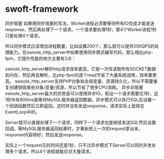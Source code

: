 # swoft-framework


同步阻塞
如果用同步阻塞的写法，Worker进程必须要等待所有IO完成才能发送response，然后再处理下一个请求。一个请求要处理1秒，那4个Worker进程1秒只能处理4个请求。

所以同步模式应该增加进程数量，比如设置200个，那么就可以提供200QPS的处理能力。在swoole_http_server中如果使用同步模式编写代码，那么相比php-fpm，它提升性能的地方主要有2点：

swoole_http_server解析http请求效率更高，它是一次性读取所有SOCKET数据到内存，然后再去解析，比php-fpm的逐个read节省了大量系统调用，效率要更高。
swoole_http_server支持PHP对象和全局变量、资源持久化，所以不需要重复创建销毁某些对象/变量/资源，所以节省了很多CPU消耗。
异步非阻塞
swoole_http_server最大的优势是可以使用异步IO，假设一个请求需要花1秒，这1秒中有800ms是等待MySQL服务器返回数据。异步模式可以执行SQL后设置一个回调函数然后立即返回。这时并没有发送response，请求实际上是挂在EventLoop中的。

Server就可以直接处理下一个请求，同样下一个请求也是继续发送SQL然后设置回调。等MySQL服务器返回结果时，才重新把上一次的request拿出来，response内容拼好，然后发送response。

实际上一个request花的时间还是1秒，只不过异步模式下Server可以同时并发处理多个请求。所以4个进程就能应对大量请求。